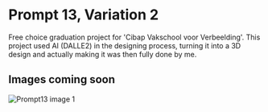 # Prompt 13, Variation 2

Free choice graduation project for 'Cibap Vakschool voor Verbeelding'. This project used AI (DALLE2) in the designing process, turning it into a 3D design and actually making it was then fully done by me.

## Images coming soon
![Prompt13 image 1](https://github.com/user-attachments/assets/a7f2bb30-120f-4d68-9feb-1010da5cc367)
